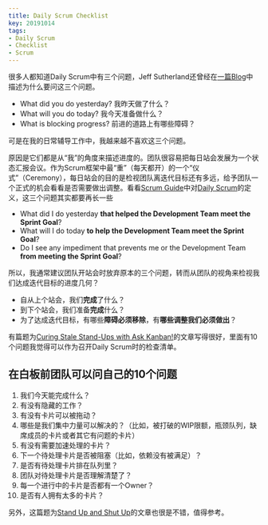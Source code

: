 ```yaml
---
title: Daily Scrum Checklist
key: 20191014
tags: 
- Daily Scrum
- Checklist
- Scrum
---
```


很多人都知道Daily Scrum中有三个问题，Jeff Sutherland还曾经在[一篇Blog](https://www.scruminc.com/why-three-questions-in-daily-scrum/)中描述为什么要问这三个问题。

* What did you do yesterday? 我昨天做了什么？
* What will you do today? 我今天准备做什么？
* What is blocking progress? 前进的道路上有哪些障碍？

可是在我的日常辅导工作中，我越来越不喜欢这三个问题。

<!--more-->

原因是它们都是从“我”的角度来描述进度的。团队很容易把每日站会发展为一个状态汇报会议。作为Scrum框架中最“重”（每天都开）的一个“仪式”（Ceremony），每日站会的目的是检视团队离迭代目标还有多远，给予团队一个正式的机会看看是否需要做出调整。看看[Scrum Guide](https://www.scrumguides.org/scrum-guide.html)中对[Daily Scrum](https://www.scrumguides.org/scrum-guide.html#events-daily)的定义，这三个问题其实都要再长一些

* What did I do yesterday **that helped the Development Team meet the Sprint Goal**?
* What will I do today **to help the Development Team meet the Sprint Goal**?
* Do I see any impediment that prevents me or the Development Team **from meeting the Sprint Goal**?

所以，我通常建议团队开站会时放弃原本的三个问题，转而从团队的视角来检视我们达成迭代目标的进度几何？

* 自从上个站会，我们**完成**了什么？
* 到下个站会，我们准备**完成**什么？
* 为了达成迭代目标，有哪些**障碍必须移除**，有**哪些调整我们必须做出**？

有篇题为[Curing Stale Stand-Ups with Ask Kanban!](https://blog.huge.io/ending-stale-stand-ups-with-ask-kanban-64de6c084d60)的文章写得很好，里面有10个问题我觉得可以作为召开Daily Scrum时的检查清单。

## 在白板前团队可以问自己的10个问题

1. 我们今天能完成什么？
2. 有没有隐藏的工作？
3. 有没有卡片可以被拖动？
4. 哪些是我们集中力量可以解决的？（比如，被打破的WIP限额，瓶颈队列，缺席成员的卡片或者其它有问题的卡片）
5. 有没有需要加速处理的卡片？
6. 下一个待处理卡片是否被阻塞（比如，依赖没有被满足）？
7. 是否有待处理卡片排在队列里？
8. 团队对待处理卡片是否理解清楚了？
9. 每一个进行中的卡片是否都有一个Owner？
10. 是否有人拥有太多的卡片？

另外，这篇题为[Stand Up and Shut Up](https://www.neilkillick.com/blog/stand-up-and-shut-up)的文章也很是不错，值得参考。
